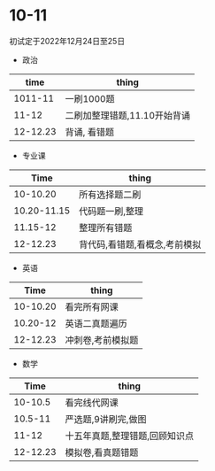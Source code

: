 # 10-11

初试定于2022年12月24日至25日

- 政治

time|thing|
--|--|
1011-11|一刷1000题|
11-12|二刷加整理错题,11.10开始背诵|
12-12.23|背诵, 看错题|

- 专业课

Time|thing|
--|--|
10-10.20|所有选择题二刷
10.20-11.15|代码题一刷,整理|
11.15-12|整理所有错题|
12-12.23|背代码,看错题,看概念,考前模拟|

- 英语

Time|thing|
--|--|
10-10.20|看完所有网课|
10.20-12|英语二真题遍历|
12-12.23|冲刺卷,考前模拟题|

- 数学

Time|thing|
--|--|
10-10.5|看完线代网课|
10.5-11|严选题,9讲刷完,做图|
11-12|十五年真题,整理错题,回顾知识点|
12-12.23|模拟卷,看真题错题|
